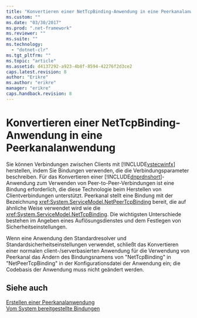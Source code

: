 ```yaml
---
title: "Konvertieren einer NetTcpBinding-Anwendung in eine Peerkanalanwendung | Microsoft Docs"
ms.custom: ""
ms.date: "03/30/2017"
ms.prod: ".net-framework"
ms.reviewer: ""
ms.suite: ""
ms.technology: 
  - "dotnet-clr"
ms.tgt_pltfrm: ""
ms.topic: "article"
ms.assetid: d4137292-a923-4b8f-8594-42276f2d3ce2
caps.latest.revision: 8
author: "Erikre"
ms.author: "erikre"
manager: "erikre"
caps.handback.revision: 8
---
```

# Konvertieren einer NetTcpBinding-Anwendung in eine Peerkanalanwendung
Sie können Verbindungen zwischen Clients mit [!INCLUDE[vstecwinfx](../../../../includes/vstecwinfx-md.md)] herstellen, indem Sie Bindungen verwenden, die die Verbindungsparameter beschreiben.  Für das Konvertieren einer [!INCLUDE[dnprdnshort](../../../../includes/dnprdnshort-md.md)]\-Anwendung zum Verwenden von Peer\-to\-Peer\-Verbindungen ist eine Bindung erforderlich, die diese Technologie beim Herstellen von Clientverbindungen unterstützt.  Peerkanal stellt eine Bindung mit der Bezeichnung <xref:System.ServiceModel.NetPeerTcpBinding> bereit, die auf ähnliche Weise verwendet wird wie die <xref:System.ServiceModel.NetTcpBinding>.  Die wichtigsten Unterschiede bestehen im Angeben eines Auflösungsdienstes und dem Festlegen von Sicherheitseinstellungen.  
  
 Wenn eine Anwendung den Standardresolver und Standardsicherheitseinstellungen verwendet, schließt das Konvertieren einer normalen client\-\/serverbasierten Anwendung für die Verwendung von Peerkanal das Ändern des Bindungsnamens von "NetTcpBinding" in "NetPeerTcpBinding" in der Konfigurationsdatei der Anwendung ein; die Codebasis der Anwendung muss nicht geändert werden.  
  
## Siehe auch  
 [Erstellen einer Peerkanalanwendung](../../../../docs/framework/wcf/feature-details/building-a-peer-channel-application.md)   
 [Vom System bereitgestellte Bindungen](../../../../docs/framework/wcf/system-provided-bindings.md)